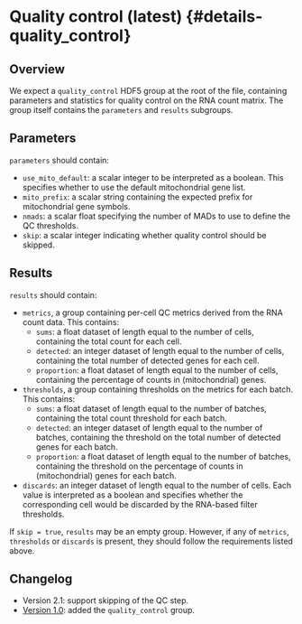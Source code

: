 # Quality control (latest) {#details-quality_control}

## Overview

We expect a `quality_control` HDF5 group at the root of the file, containing parameters and statistics for quality control on the RNA count matrix.
The group itself contains the `parameters` and `results` subgroups.

## Parameters

`parameters` should contain:

- `use_mito_default`: a scalar integer to be interpreted as a boolean.
  This specifies whether to use the default mitochondrial gene list.
- `mito_prefix`: a scalar string containing the expected prefix for mitochondrial gene symbols.
- `nmads`: a scalar float specifying the number of MADs to use to define the QC thresholds.
- `skip`: a scalar integer indicating whether quality control should be skipped.

## Results

`results` should contain:

- `metrics`, a group containing per-cell QC metrics derived from the RNA count data.
  This contains:
  - `sums`: a float dataset of length equal to the number of cells, containing the total count for each cell.
  - `detected`:  an integer dataset of length equal to the number of cells, containing the total number of detected genes for each cell.
  - `proportion`: a float dataset of length equal to the number of cells, containing the percentage of counts in (mitochondrial) genes.
- `thresholds`, a group containing thresholds on the metrics for each batch.
  This contains:
  - `sums`: a float dataset of length equal to the number of batches, containing the total count threshold for each batch.
  - `detected`:  an integer dataset of length equal to the number of batches, containing the threshold on the total number of detected genes for each batch.
  - `proportion`: a float dataset of length equal to the number of batches, containing the threshold on the percentage of counts in (mitochondrial) genes for each batch.
- `discards`: an integer dataset of length equal to the number of cells.
  Each value is interpreted as a boolean and specifies whether the corresponding cell would be discarded by the RNA-based filter thresholds.

If `skip = true`, `results` may be an empty group.
However, if any of `metrics`, `thresholds` or `discards` is present, they should follow the requirements listed above.

## Changelog

- Version 2.1: support skipping of the QC step.
- [Version 1.0](v1_0.md): added the `quality_control` group.
